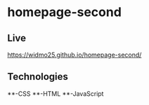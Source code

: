 ﻿# homepage-second

## Live
https://widmo25.github.io/homepage-second/
## Technologies
**-CSS
**-HTML
**-JavaScript

